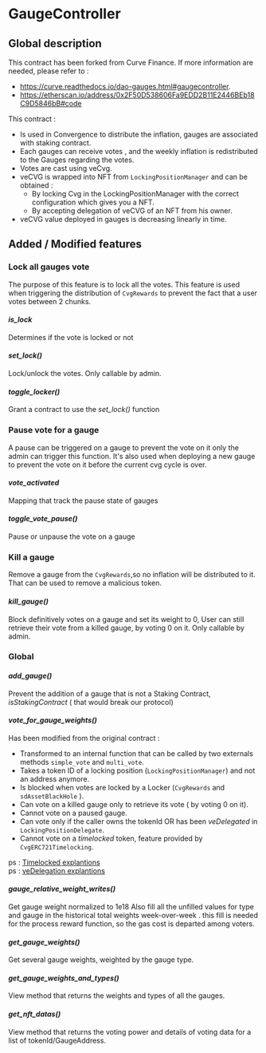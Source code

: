 # GaugeController

## Global description

This contract has been forked from Curve Finance. If more information are needed, please refer to : 
- https://curve.readthedocs.io/dao-gauges.html#gaugecontroller.
- https://etherscan.io/address/0x2F50D538606Fa9EDD2B11E2446BEb18C9D5846bB#code

This contract :

- Is used in Convergence to distribute  the inflation, gauges are associated with staking contract.
- Each gauges can receive votes , and the weekly inflation is redistributed to the Gauges regarding the votes.
- Votes are cast using veCvg.
- veCVG is wrapped into NFT from `LockingPositionManager` and can be obtained : 
  - By locking Cvg in the LockingPositionManager with the correct configuration which gives you a NFT. 
  - By accepting delegation of veCVG of an NFT from his owner.
- veCVG value deployed in gauges is decreasing linearly in time.

## Added / Modified features


### Lock all gauges vote
The purpose of this feature is to lock all the votes.
This feature is used when triggering the distribution of `CvgRewards` to prevent the fact that a user votes between 2 chunks.

#### _is_lock_
Determines if the vote is locked or not

#### _set_lock()_
Lock/unlock the votes.
Only callable by admin.

#### _toggle_locker()_
Grant a contract to use the _set_lock()_ function

### Pause vote for a gauge
A pause can be triggered on a gauge to prevent the vote on it
only the admin can trigger this function.
It's also used when deploying a new gauge to prevent the vote on it before the current cvg cycle is over.
#### _vote_activated_
Mapping  that track the pause state of gauges

####  _toggle_vote_pause()_
Pause or unpause the vote on a gauge

### Kill a gauge 

Remove a gauge from  the `CvgRewards`,so no inflation will be distributed to it. 
That can be used to remove a malicious token.


#### _kill_gauge()_
Block definitively votes on a gauge and set its weight to 0, 
User can still retrieve their vote from  a killed gauge, by voting 0 on it.
Only callable by admin.

### Global 

#### _add_gauge()_
Prevent the addition of a gauge that is not a Staking Contract, _isStakingContract_ 
( that would break our protocol)

#### _vote_for_gauge_weights()_
Has been modified from the original contract :
- Transformed to an internal function that can be called by two externals methods `simple_vote` and `multi_vote`.
- Takes a token ID of a locking position (`LockingPositionManager`) and not an address anymore.
- Is blocked when votes are locked by a Locker (`CvgRewards` and `sdAssetBlackHole` ).
- Can vote on a killed gauge only to retrieve its vote ( by voting 0 on it).
- Cannot vote on a paused gauge.
- Can vote only if the caller owns the tokenId OR has been _veDelegated_ in `LockingPositionDelegate`.
- Cannot vote on a _timelocked_ token, feature provided by `CvgERC721Timelocking`.

ps : [Timelocked explantions](/technical-docs/lock/LockingPositionManager.md) <br/>
ps : [veDelegation explantions](/technical-docs/lock/LockingPositionDelegate.md)

#### _gauge_relative_weight_writes()_
Get gauge weight normalized to 1e18
Also fill all the unfilled values for type and gauge in the historical total weights week-over-week .
this fill is needed for the process reward function, so the gas cost is departed among voters.
#### _get_gauge_weights()_
Get several gauge weights, weighted by the gauge type.

#### _get_gauge_weights_and_types()_
View method that returns the weights and types of all the gauges.

#### _get_nft_datas()_
View method that returns the voting power and details of voting data for a list of tokenId/GaugeAddress.
